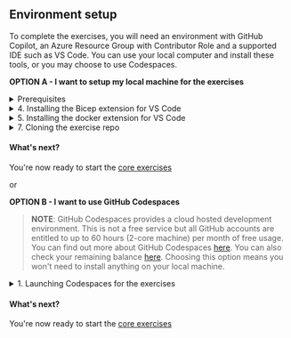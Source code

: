 ## Environment setup

To complete the exercises, you will need an environment with GitHub Copilot, an Azure Resource Group with Contributor Role and a supported IDE such as VS Code. You can use your local computer and install these tools, or you may choose to use Codespaces.

**OPTION A - I want to setup my local machine for the exercises**

<details>
<summary>Prerequisites</summary>

Make sure you have the following tools installed on your local machine:

1. [Azure CLI](https://docs.microsoft.com/en-us/cli/azure/install-azure-cli)
2. [Git](https://git-scm.com/downloads)
3. [Docker](https://docs.docker.com/get-docker/)
4. [.NET SDK](https://dotnet.microsoft.com/download)

</details>

<details>

<summary>4. Installing the Bicep extension for VS Code</summary>

### Installing the Azure Bicep extension

The Azure Bicep Extension for Visual Studio Code (VS Code) adds editing features for Bicep and Bicep Parameter files such as syntax highlighting, IntelliSense, code navigation, code formatting, module explorer and much more

1. Navigate to the [Azure Bicep page](https://marketplace.visualstudio.com/items?itemName=ms-azuretools.vscode-bicep) on the Visual Studio Code Marketplace and click **Install**.

</details>

<details>
<summary>5. Installing the docker extension for VS Code</summary>

### Installing the Docker extension

The Docker extension makes it easy to build, manage, and deploy containerized applications from Visual Studio Code. It also provides one-click commands to view logs, open a shell inside a container, and more.

1. Navigate to the [Docker extension page](https://marketplace.visualstudio.com/items?itemName=ms-azuretools.vscode-docker) on the Visual Studio Code Marketplace and click **Install**.

</details>

<details>

<summary>7. Cloning the exercise repo</summary>

### Cloning the exercise repo

1. Navigate to the [copilot-challenge-devops-bicep](https://github.com/GitHub-Insight-ANZ-Lab/copilot-challenge-devops-bicep)
2. Clone this repo to your local machine using your preferred method. You can find options by clicking the **Code** drop down and clicking on the **local** tab.

<img alt="URL for cloning is https://github.com/GitHub-Insight-ANZ-Lab/copilot-challenge-devops-bicep.git" width="400" src="../assets/Cloning the repo.png" />

</details>

#### What's next?

You're now ready to start the [core exercises](<./2. core exercises.md>)

or

**OPTION B - I want to use GitHub Codespaces**

> **NOTE**: GitHub Codespaces provides a cloud hosted development environment. This is not a free service but all GitHub accounts are entitled to up to 60 hours (2-core machine) per month of free usage. You can find out more about GitHub Codespaces [here](https://github.com/features/codespaces). You can also check your remaining balance [here](https://github.com/settings/billing). Choosing this option means you won't need to install anything on your local machine.

<details>

<summary>1. Launching Codespaces for the exercises</summary>

### Launching Codespaces for the exercises

1. For our exercises, you'll get started by navigating to the appropriate repo and choosing '**Use this template**', and '**Open in a codespace**'

<img width="601" alt="Open in a Codespace" src="../assets/Open in a Codespace.png">

</details>

#### What's next?

You're now ready to start the [core exercises](<./2. core exercises.md>)

